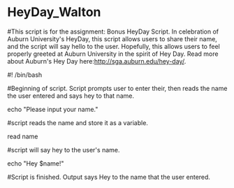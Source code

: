 # HeyDay_Walton
#This script is for the assignment: Bonus HeyDay Script. In celebration of Auburn University's HeyDay, this script allows users to share their name, and the script will say hello to the user. Hopefully, this allows users to feel properly greeted at Auburn University in the spirit of Hey Day. Read more about Auburn's Hey Day here:http://sga.auburn.edu/hey-day/.

#! /bin/bash

#Beginning of script. Script prompts user to enter their, then reads the name the user entered and says hey to that name.

echo "Please input your name."

#script reads the name and store it as a variable.

read name

#script will say hey to the user's name.

echo "Hey $name!"

#Script is finished. Output says Hey to the name that the user entered.



